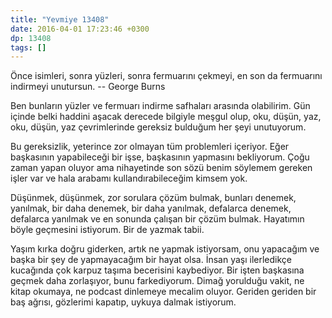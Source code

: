 ```yaml
---
title: "Yevmiye 13408"
date: 2016-04-01 17:23:46 +0300
dp: 13408
tags: []
---
```


   Önce isimleri, sonra yüzleri, sonra fermuarını çekmeyi, en son da fermuarını
   indirmeyi unutursun.  -- George Burns

Ben bunların yüzler ve fermuarı indirme safhaları arasında olabilirim. Gün
içinde belki haddini aşacak derecede bilgiyle meşgul olup, oku, düşün, yaz, oku,
düşün, yaz çevrimlerinde gereksiz bulduğum her şeyi unutuyorum.

Bu gereksizlik, yeterince zor olmayan tüm problemleri içeriyor. Eğer başkasının
yapabileceği bir işse, başkasının yapmasını bekliyorum. Çoğu zaman yapan oluyor
ama nihayetinde son sözü benim söylemem gereken işler var ve hala arabamı
kullandırabileceğim kimsem yok.

Düşünmek, düşünmek, zor sorulara çözüm bulmak, bunları denemek, yanılmak, bir
daha denemek, bir daha yanılmak, defalarca denemek, defalarca yanılmak ve en
sonunda çalışan bir çözüm bulmak. Hayatımın böyle geçmesini istiyorum. Bir de
yazmak tabii.

Yaşım kırka doğru giderken, artık ne yapmak istiyorsam, onu yapacağım ve başka
bir şey de yapmayacağım bir hayat olsa. İnsan yaşı ilerledikçe kucağında çok
karpuz taşıma becerisini kaybediyor. Bir işten başkasına geçmek daha zorlaşıyor,
bunu farkediyorum. Dimağ yorulduğu vakit, ne kitap okumaya, ne podcast dinlemeye
mecalim oluyor. Geriden geriden bir baş ağrısı, gözlerimi kapatıp, uykuya dalmak
istiyorum.



